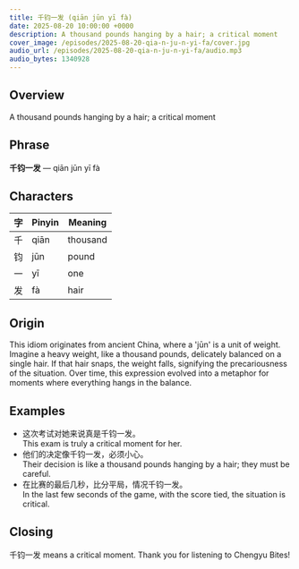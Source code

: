 ```yaml
---
title: 千钧一发 (qiān jūn yī fà)
date: 2025-08-20 10:00:00 +0000
description: A thousand pounds hanging by a hair; a critical moment
cover_image: /episodes/2025-08-20-qia-n-ju-n-yi-fa/cover.jpg
audio_url: /episodes/2025-08-20-qia-n-ju-n-yi-fa/audio.mp3
audio_bytes: 1340928
---
```





## Overview
A thousand pounds hanging by a hair; a critical moment

## Phrase
**千钧一发** — qiān jūn yī fà

## Characters

| 字 | Pinyin | Meaning         |
| --- | --- | --- |
| 千 | qiān   | thousand         |
| 钧 | jūn    | pound            |
| 一 | yī     | one              |
| 发 | fà     | hair             |
## Origin
This idiom originates from ancient China, where a 'jūn' is a unit of weight. Imagine a heavy weight, like a thousand pounds, delicately balanced on a single hair. If that hair snaps, the weight falls, signifying the precariousness of the situation. Over time, this expression evolved into a metaphor for moments where everything hangs in the balance.

## Examples
- 这次考试对她来说真是千钧一发。<br>This exam is truly a critical moment for her.
- 他们的决定像千钧一发，必须小心。<br>Their decision is like a thousand pounds hanging by a hair; they must be careful.
- 在比赛的最后几秒，比分平局，情况千钧一发。<br>In the last few seconds of the game, with the score tied, the situation is critical.

## Closing
千钧一发 means a critical moment. Thank you for listening to Chengyu Bites!
